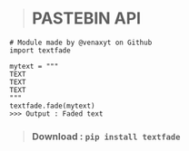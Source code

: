 > # PASTEBIN API
```
# Module made by @venaxyt on Github
import textfade

mytext = """
TEXT
TEXT
TEXT
"""
textfade.fade(mytext)
>>> Output : Faded text
```

> ### **Download** : ``pip install textfade``